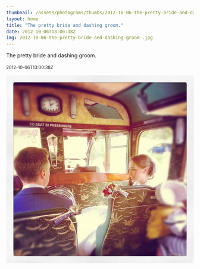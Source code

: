 ```yaml
---
thumbnail: /assets/photograms/thumbs/2012-10-06-the-pretty-bride-and-dashing-groom-.jpg
layout: home
title: "The pretty bride and dashing groom."
date: 2012-10-06T13:00:38Z
img: 2012-10-06-the-pretty-bride-and-dashing-groom-.jpg
---
```


The pretty bride and dashing groom.

<small>2012-10-06T13:00:38Z</small>

![The pretty bride and dashing groom.](/assets/photograms/original/2012-10-06-the-pretty-bride-and-dashing-groom-.jpg)
